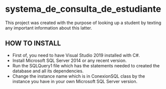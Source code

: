 # systema_de_consulta_de_estudiante
This project was created with the purpose of looking up a student by texting any important information about this latter.

## HOW TO INSTALL
* First of, you need to have Visual Studio 2019 installed with C#.
* Install Microsoft SQL Server 2014 or any recent version.
* Run the SQLQuery1 file which has the statements needed to created the database and all its dependencies.
* Change the instance name which is in ConexionSQL class by the instance you have in your own Microsoft SQL Server version.
